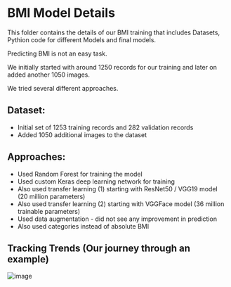 # BMI Model Details

This folder contains the details of our BMI training that includes Datasets, Pythion code for different Models and final models.

Predicting BMI is not an easy task. 

We initially started with around 1250 records for our training and later on added another 1050 images. 

We tried several different approaches.

## Dataset:
 - Initial set of 1253 training records and 282 validation records
 - Added 1050 additional images to the dataset

## Approaches:

- Used Random Forest for training the model 
- Used custom Keras deep learning network for training
- Also used transfer learning (1) starting with ResNet50 / VGG19 model (20 million parameters)
- Also used transfer learning (2) starting with VGGFace model (36 million trainable parameters) 
- Used data augmentation - did not see any improvement in prediction
- Also used categories instead of absolute BMI

## Tracking Trends (Our journey through an example)

![image](https://user-images.githubusercontent.com/64849289/128396142-4c8358a8-e40f-4a54-846c-f3ccfe0a59be.png)
